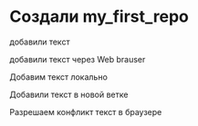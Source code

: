 ﻿# Создали my_first_repo

добавили текст

добавили текст через Web brauser

Добавим текст локально

Добавили текст в новой ветке

Разрешаем конфликт текст в браузере
